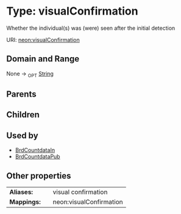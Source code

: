 
# Type: visualConfirmation


Whether the individual(s) was (were) seen after the initial detection

URI: [neon:visualConfirmation](https://data.neonscience.org/visualConfirmation)


## Domain and Range

None ->  <sub>OPT</sub> [String](types/String.md)

## Parents


## Children


## Used by

 * [BrdCountdataIn](BrdCountdataIn.md)
 * [BrdCountdataPub](BrdCountdataPub.md)

## Other properties

|  |  |  |
| --- | --- | --- |
| **Aliases:** | | visual confirmation |
| **Mappings:** | | neon:visualConfirmation |


